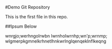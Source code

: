 #Demo Git Repository 

This is the first file in this repo.

##Ipsum Below

wnrgjo;werhngolrwbn lwrnholwrnhp;wn'p;wrnmp;
wlgmerpkgmnelkrhnetlhnkwrlnglqenqeklnflkeqng